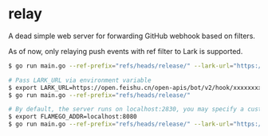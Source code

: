 # relay

A dead simple web server for forwarding GitHub webhook based on filters.

As of now, only relaying push events with ref filter to Lark is supported.

```sh
$ go run main.go --ref-prefix="refs/heads/release/" --lark-url="https://open.feishu.cn/open-apis/bot/v2/hook/xxxxxxxxxxxxxxxxx"

# Pass LARK_URL via environment variable
$ export LARK_URL=https://open.feishu.cn/open-apis/bot/v2/hook/xxxxxxxxxxxxxxxxx
$ go run main.go --ref-prefix="refs/heads/release/"

# By default, the server runs on localhost:2830, you may specify a custom host:port
$ export FLAMEGO_ADDR=localhost:8080
$ go run main.go --ref-prefix="refs/heads/release/" --lark-url="https://open.feishu.cn/open-apis/bot/v2/hook/xxxxxxxxxxxxxxxxx"
```
